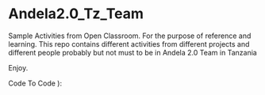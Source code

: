 # Andela2.0_Tz_Team
Sample Activities from Open Classroom. For the purpose of reference and learning.
This repo contains different activities from different projects and different people probably but not must 
to be in Andela 2.0 Team in Tanzania

Enjoy.

Code To Code ): 



